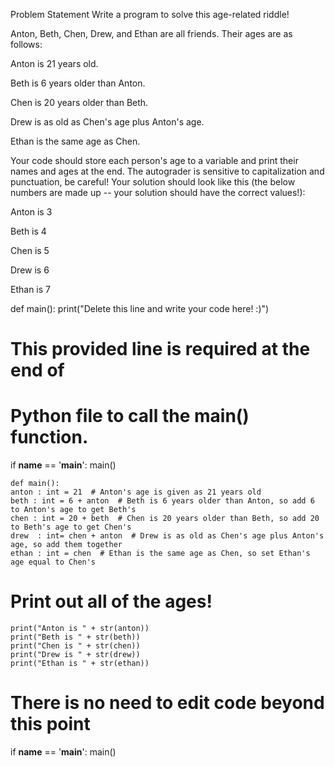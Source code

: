 Problem Statement
Write a program to solve this age-related riddle!

Anton, Beth, Chen, Drew, and Ethan are all friends. Their ages are as follows:

Anton is 21 years old.

Beth is 6 years older than Anton.

Chen is 20 years older than Beth.

Drew is as old as Chen's age plus Anton's age.

Ethan is the same age as Chen.

Your code should store each person's age to a variable and print their names and ages at the end. The autograder is sensitive to capitalization and punctuation, be careful! Your solution should look like this (the below numbers are made up -- your solution should have the correct values!):

Anton is 3

Beth is 4

Chen is 5

Drew is 6

Ethan is 7

def main():
    print("Delete this line and write your code here! :)")


# This provided line is required at the end of
# Python file to call the main() function.
if __name__ == '__main__':
    main()


    def main():
    anton : int = 21  # Anton's age is given as 21 years old
    beth : int = 6 + anton  # Beth is 6 years older than Anton, so add 6 to Anton's age to get Beth's
    chen : int = 20 + beth  # Chen is 20 years older than Beth, so add 20 to Beth's age to get Chen's
    drew  : int= chen + anton  # Drew is as old as Chen's age plus Anton's age, so add them together
    ethan : int = chen  # Ethan is the same age as Chen, so set Ethan's age equal to Chen's

   # Print out all of the ages!
    print("Anton is " + str(anton))
    print("Beth is " + str(beth))
    print("Chen is " + str(chen))
    print("Drew is " + str(drew))
    print("Ethan is " + str(ethan))


# There is no need to edit code beyond this point

if __name__ == '__main__':
    main()
